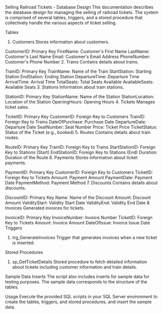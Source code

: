 Selling Railroad Tickets - Database Design
This documentation describes the database design for managing the selling of railroad tickets. The system is comprised of several tables, triggers, and a stored procedure that collectively handle the various aspects of ticket selling.

Tables
1. Customers
Stores information about customers.

CustomerID: Primary Key
FirstName: Customer's First Name
LastName: Customer's Last Name
Email: Customer's Email Address
PhoneNumber: Customer's Phone Number
2. Trains
Contains details about trains.

TrainID: Primary Key
TrainName: Name of the Train
StartStation: Starting Station
EndStation: Ending Station
DepartureTime: Departure Time
ArrivalTime: Arrival Time
TotalSeats: Total Seats Available
AvailableSeats: Available Seats
3. Stations
Information about train stations.

StationID: Primary Key
StationName: Name of the Station
StationLocation: Location of the Station
OpeningHours: Opening Hours
4. Tickets
Manages ticket sales.

TicketID: Primary Key
CustomerID: Foreign Key to Customers
TrainID: Foreign Key to Trains
DateOfPurchase: Purchase Date
DepartureDate: Departure Date
SeatNumber: Seat Number
Price: Ticket Price
TicketStatus: Status of the Ticket (e.g., booked)
5. Routes
Contains details about train routes.

RouteID: Primary Key
TrainID: Foreign Key to Trains
StartStationID: Foreign Key to Stations (Start)
EndStationID: Foreign Key to Stations (End)
Duration: Duration of the Route
6. Payments
Stores information about ticket payments.

PaymentID: Primary Key
CustomerID: Foreign Key to Customers
TicketID: Foreign Key to Tickets
Amount: Payment Amount
PaymentDate: Payment Date
PaymentMethod: Payment Method
7. Discounts
Contains details about discounts.

DiscountID: Primary Key
Name: Name of the Discount
Amount: Discount Amount
ValidityStart: Validity Start Date
ValidityEnd: Validity End Date
8. Invoices
Generated invoices for tickets.

InvoiceID: Primary Key
InvoiceNumber: Invoice Number
TicketID: Foreign Key to Tickets
Amount: Invoice Amount
DateOfIssue: Invoice Issue Date
Triggers
1. trg_GenerateInvoices
Trigger that generates invoices when a new ticket is inserted.

Stored Procedures
1. sp_GetTicketDetails
Stored procedure to fetch detailed information about tickets including customer information and train details.

Sample Data Inserts
The script also includes inserts for sample data for testing purposes. The sample data corresponds to the structure of the tables.

Usage
Execute the provided SQL scripts in your SQL Server environment to create the tables, triggers, and stored procedures, and insert the sample data.

